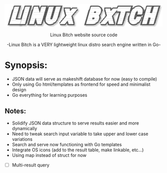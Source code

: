 ![](https://github.com/nickmancari/linux_bxtch/blob/master/images/Logo2.png)


<p align='center'> Linux Bitch website source code </p>

<p align='center'> -Linux Bitch is a VERY lightweight linux distro search engine written in Go- </p>

<p></p>

# Synopsis:
* JSON data will serve as makeshift database for now (easy to compile)
* Only using Go html/templates as frontend for speed and minimalist design
* Go everything for learning purposes

## Notes:
- Solidify JSON data structure to serve results easier and more dynamically
- Need to tweak search input variable to take upper and lower case variations
- Search and serve now functioning with Go templates
- Integrate OS icons (add to the result table, make linkable, etc...)
- Using map instead of struct for now
- [ ] Multi-result query 
